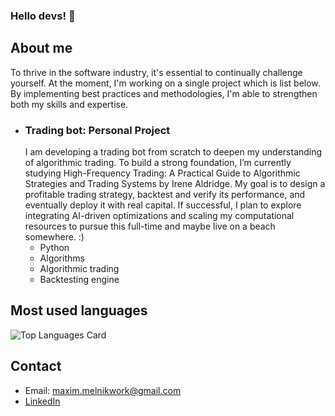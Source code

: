 ### Hello devs! 👋

## About me
To thrive in the software industry, it's essential to continually challenge yourself. At the moment, I'm working on a single project which is list below. By implementing best practices and methodologies, I'm able to strengthen both my skills and expertise.

* ### Trading bot: Personal Project <br />
  I am developing a trading bot from scratch to deepen my understanding of algorithmic trading. To build a strong foundation, I’m currently studying High-Frequency Trading: A Practical Guide to Algorithmic Strategies and Trading Systems by Irene Aldridge. My goal is to design a profitable trading strategy, backtest and verify its performance, and eventually deploy it with real capital. If successful, I plan to explore integrating AI-driven optimizations and scaling my computational resources to pursue this full-time and maybe live on a beach somewhere. :)
  * Python
  * Algorithms
  * Algorithmic trading
  * Backtesting engine

## Most used languages
![Top Languages Card](https://github-readme-stats.vercel.app/api/top-langs/?username=Maxdev18&count_private=true)

## Contact
- Email: maxim.melnikwork@gmail.com
- [LinkedIn](https://www.linkedin.com/in/maxim-melnik-770a34219/)

